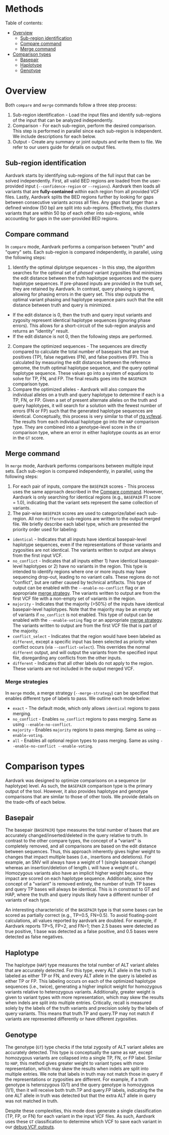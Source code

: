 # Methods
Table of contents:

* [Overview](#overview)
  * [Sub-region identification](#sub-region-identification)
  * [Compare command](#compare-command)
  * [Merge command](#merge-command)
* [Comparison types](#comparison-types)
  * [Basepair](#basepair)
  * [Haplotype](#haplotype)
  * [Genotype](#genotype)

# Overview
Both `compare` and `merge` commands follow a three step process:

1. Sub-region identification - Load the input files and identify sub-regions of the input that can be analyzed independently.
2. Comparison - For each sub-region, perform the desired comparison. This step is performed in parallel since each sub-region is independent. We include descriptions for each below.
3. Output - Create any summary or joint outputs and write them to file. We refer to our users guide for details on output files.

## Sub-region identification
Aardvark starts by identifying sub-regions of the full input that can be solved independently.
First, all valid BED regions are loaded from the user-provided input (`--confidence-region` or `--regions`).
Aardvark then loads all variants that are **fully-contained** within each region from all provided VCF files.
Lastly, Aardvark splits the BED regions further by looking for gaps between consecutive variants across all files.
Any gaps that larger than a defined window (50 bp) are split into sub-regions.
Effectively, this clusters variants that are within 50 bp of each other into sub-regions, while accounting for gaps in the user-provided BED regions.

## Compare command
In `compare` mode, Aardvark performs a comparison between "truth" and "query" sets.
Each sub-region is compared independently, in parallel, using the following steps:

1. Identify the optimal diplotype sequences - In this step, the algorithm searches for the optimal set of *phased* variant zygosities that minimizes the edit distance between the truth haplotype sequences and the query haplotype sequences. If pre-phased inputs are provided in the truth set, they are retained by Aardvark. In contrast, query phasing is ignored, allowing for phasing errors in the query set. This step outputs the optimal variant phasing and haplotype sequence pairs such that the edit distance between truth and query is minimized.
  * If the edit distance is 0, then the truth and query input variants and zygosity represent identical haplotype sequences (ignoring phase errors). This allows for a short-circuit of the sub-region analysis and returns an "identity" result.
  * If the edit distance is not 0, then the following steps are performed. 
2. Compare the optimized sequences - The sequences are directly compared to calculate the total number of basepairs that are true positives (TP), false negatives (FN), and false positives (FP). This is calculated by measuring the edit distances between the reference genome, the truth optimal haplotype sequence, and the query optimal haplotype sequence. These values go into a system of equations to solve for TP, FN, and FP. The final results goes into the `BASEPAIR` comparison type.
3. Compare the optimized alleles - Aardvark will also compare the individual alleles on a truth and query haplotype to determine if each is a TP, FN, or FP. Given a set of present alternate alleles on the truth and query haplotypes, it will search for a solution with the fewest number of errors (FN or FP) such that the generated haplotype sequences are identical. Conceptually, this process is very similar to that of [rtg vcfeval](https://github.com/RealTimeGenomics/rtg-tools). The results from each individual haplotype go into the `HAP` comparison type. They are combined into a genotype-level score in the `GT` comparison type, where an error in either haplotype counts as an error in the `GT` score.

## Merge command
In `merge` mode, Aardvark performs comparisons between multiple input sets.
Each sub-region is compared independently, in parallel, using the following steps:

1. For each pair of inputs, compare the `BASEPAIR` scores - This process uses the same approach described in the [Compare command](#compare-command). However, Aardvark is only searching for identical regions (e.g., `BASEPAIR` F1 score = 1.0), indicating that the variant sets represent the same collection of variants.
2. The pair-wise `BASEPAIR` scores are used to categorize/label each sub-region. All non-`different` sub-regions are written to the output merged file. We briefly describe each label type, which are presented the priority order used for labeling:
  * `identical` - Indicates that all inputs have identical basepair-level haplotype sequences, even if the representations of those variants and zygosities are not identical. The variants written to output are always from the first input VCF.
  * `no_conflict` - Indicates that all inputs either 1) have identical basepair-level haplotypes or 2) have no variants in the region. This type is intended to identify regions where one or more inputs may have sequencing drop-out, leading to no variant calls. These regions do not "conflict", but are rather caused by technical artifacts. This type of output can be enabled with the `--enable-no-conflict` flag or an appropriate [merge strategy](#merge-strategies). The variants written to output are from the first VCF file with a non-empty set of variants in the region.
  * `majority` - Indicates that the majority (>50%) of the inputs have identical basepair-level haplotypes. Note that the majority may be an empty set of variants if `no_conflict` is not enabled. This type of output can be enabled with the `--enable-voting` flag or an appropriate [merge strategy](#merge-strategies). The variants written to output are from the first VCF file that is part of the majority.
  * `conflict_select` - Indicates that the region would have been labeled as `different`, except a specific input has been selected as priority when conflict occurs (via `--conflict-select`). This overrides the normal `different` output, and will output the variants from the specified input file, disregarding any conflicts from the other inputs.
  * `different` - Indicates that all other labels do not apply to the region. These variants are not included in the output merged VCF.

### Merge strategies
In `merge` mode, a merge strategy (`--merge-strategy`) can be specified that enables different type of labels to pass.
We outline each mode below:

* `exact` - The default mode, which only allows `identical` regions to pass merging.
* `no_conflict` - Enables `no_conflict` regions to pass merging. Same as using `--enable-no-conflict`.
* `majority` - Enables `majority` regions to pass merging. Same as using `--enable-voting`.
* `all` - Enables all optional region types to pass merging. Same as using `--enable-no-conflict --enable-voting`.

# Comparison types
Aardvark was designed to optimize comparisons on a sequence (or haplotype) level.
As such, the `BASEPAIR` comparison type is the primary output of the tool.
However, it also provides haplotype and genotype comparisons that are similar to those of other tools.
We provide details on the trade-offs of each below.

## Basepair
The basepair (`BASEPAIR`) type measures the total number of bases that are accurately changed/inserted/deleted in the query relative to truth.
In contrast to the other compare types, the concept of a "variant" is completely removed, and all comparisons are based on the edit distance between sequences.
Thus, this approach inherently gives higher weight to changes that impact multiple bases (i.e., insertions and deletions).
For example, an SNV will always have a weight of 1 (single basepair change) whereas an insertion/deletion of length `L` will have a weight of `L`.
Homozygous variants also have an implicit higher weight because they impact are scored on each haplotype sequence.
Additionally, since the concept of a "variant" is removed entirely, the number of truth TP bases and query TP bases will always be identical.
This is in constrast to GT and HAP, where the truth and query inputs likely have a different number of variants of each type.

An interesting characteristic of the `BASEPAIR` type is that some bases can be scored as partially correct (e.g., TP=0.5, FN=0.5).
To avoid floating-point calculations, all values reported by aardvark are doubled.
For example, if Aardvark reports TP=5, FP=2, and FN=1; then 2.5 bases were detected as true positive, 1 base was detected as a false positive, and 0.5 bases were detected as false negatives.

## Haplotype
The haplotype (`HAP`) type measures the total number of ALT variant alleles that are accurately detected.
For this type, every ALT allele in the truth is labeled as either TP or FN, and every ALT allele in the query is labeled as either TP or FP.
This labeling occurs on each of the optimized haplotype sequences (i.e., twice), generating a higher implicit weight for homozygous variants relative to heterozygous variants.
Additionally, greater weight is given to variant types with more representation, which may skew the results when indels are split into multiple entries.
Critically, recall is measured solely by the labels of the truth variants and precision solely by the labels of query variants.
This means that truth.TP and query.TP may not match if variants are represented differently or have different zygosities.

## Genotype
The genotype (`GT`) type checks if the total zygosity of ALT variant alleles are accurately detected.
This type is conceptually the same as `HAP`, except homozygous variants are collapsed into a single TP, FN, or FP label.
Similar to `HAP`, this method gives greater weight to variant types with more representation, which may skew the results when indels are split into multiple entries.
We note that labels in truth may not match those in query if the representations or zygosities are different.
For example, if a truth genotype is heterozygous (0/1) and the query genotype is homozygous (1/1), then it will receive both truth.TP and query.FP labels, indicating the the one ALT allele in truth was detected but that the extra ALT allele in query was not matched in truth.

Despite these complexities, this mode does generate a single classification (TP, FP, or FN) for each variant in the input VCF files.
As such, Aardvark uses these `GT` classification to determine which VCF to save each variant in our [debug VCF outputs](./compare.md#debug-vcf-details).

